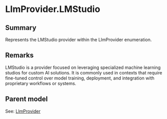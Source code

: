 # LlmProvider.LMStudio

## Summary

Represents the LMStudio provider within the LlmProvider enumeration.

## Remarks

LMStudio is a provider focused on leveraging specialized machine learning studios for custom AI solutions.
It is commonly used in contexts that require fine-tuned control over model training, deployment,
and integration with proprietary workflows or systems.

## Parent model

See: [LlmProvider](LlmProvider.md)